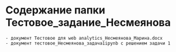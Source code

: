 ﻿
# Содержание папки Тестовое_задание_Несмеянова


    - документ Тестовое для web analytics_Несмеянова_Марина.docx
    - документ тестовое_Несмеянова_задача1ipynb с решением задачи 1
